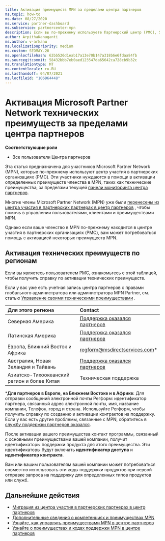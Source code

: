 ```yaml
---
title: Активация преимуществ MPN за пределами центра партнеров
ms.topic: how-to
ms.date: 08/27/2020
ms.service: partner-dashboard
ms.subservice: partnercenter-mpn
description: Если вы по-прежнему используете Партнерский центр (PMC), Узнайте, кому обратиться за помощью, чтобы активировать преимущества технической поддержки MPN и предоставить вам коды поддержки.
author: ArpithaKanuganti
ms.author: v-arkanu
ms.localizationpriority: medium
ms.custom: SEOMAY.20
ms.openlocfilehash: 62bb526d1eab17a13e70b147a318b6e6fdaa84fb
ms.sourcegitcommit: 58432bbb7eb0aed123547da65642ca728cb9b32c
ms.translationtype: MT
ms.contentlocale: ru-RU
ms.lasthandoff: 04/07/2021
ms.locfileid: "106964448"
---
```

# <a name="activate-microsoft-partner-network-technical-benefits-outside-of-partner-center"></a>Активация Microsoft Partner Network технических преимуществ за пределами центра партнеров


**Соответствующие роли**

- Все пользователи Центра партнеров

Эта статья предназначена для участников Microsoft Partner Network (MPN), которые по-прежнему используют центр участия в партнерских организациях (PMC). Эти участники нуждаются в помощи в активации определенных преимуществ членства в MPN, таких как технические преимущества, за пределами текущей [панели мониторинга центра партнеров](https://partner.microsoft.com/dashboard).

Многие члены Microsoft Partner Network (MPN) уже были [перенесены из центра участия в партнерских партнерах в центр партнеров](prepare-pmc-pc-migration.md) , чтобы помочь в управлении пользователями, клиентами и преимуществами MPN.

Однако если ваше членство в MPN по-прежнему находится в центре участия в партнерских организациях (PMC), вам может потребоваться помощь с активацией некоторых преимуществ MPN.

## <a name="activate-technical-benefits-by-region"></a>Активация технических преимуществ по регионам

Если вы являетесь пользователем PMC, ознакомьтесь с этой таблицей, чтобы получить справку по активации технических преимуществ.

Если у вас уже есть учетная запись центра партнеров с правами глобального администратора или администратора MPN Partner, см. статью [Управление своими техническими преимуществами](https://docs.microsoft.com/partner-center/manage-your-partner-network-benefits#manage-technical-benefits) .

|Для этого региона  | Contact |
|:--------|:------------|
|Северная Америка  | [Поддержка оказался партнеров](https://partner.microsoft.com/support?issueid=300-0042)  |
|Латинская Америка  | [Поддержка оказался партнеров](https://partner.microsoft.com/support?issueid=300-0042)  |
|Европа, Ближний Восток и Африка  | [regform@msdirectservices.com](mailto:regform@msdirectservices.com)*  |
|Австралия, Новая Зеландия и Тайвань  | [Поддержка оказался партнеров](https://partner.microsoft.com/support?issueid=300-0042)  |
|Азиатско-Тихоокеанский регион и более Китая  | Техническая поддержка  |

\***Для партнеров в Европе, на Ближнем Востоке и в Африке:** Для отправки сообщений электронной почты Регформ: идентификатор партнера, связанный адрес электронной почты, имя, название компании, Телефон, город и страна. Используйте Регформ, чтобы получить справку по созданию и активации контрактов на поддержку. Если у вас есть другие проблемы, связанные с MPN, обратитесь в [службу поддержки партнеров оказался](https://partner.microsoft.com/support?issueid=300-0042).

После активации вашего преимущества контакт программы, связанный с основными преимуществами вашей компании, получит идентификаторы поддержки продукта для этого преимущества. Эти идентификаторы будут включать **идентификатор доступа** и **идентификатор контракта**. 

Вам или вашим пользователям вашей компании может потребоваться совместно использовать эти коды поддержки продуктов при первой отправке запроса на поддержку для определенных типов продуктов или служб.

## <a name="next-steps"></a>Дальнейшие действия

- [Миграция из центра участия в партнерских партнерах в центр партнеров](prepare-pmc-pc-migration.md)
- [Дополнительные сведения о компетенциях и преимуществах MPN](learn-about-competencies.md)
- [Узнайте, как управлять преимуществами MPN в центре партнеров](manage-your-partner-network-benefits.md)
- [Узнайте о преимуществах и кодах поддержки MPN в центре партнеров](mpn-find-benefits.md)
